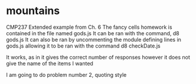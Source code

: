 # mountains
CMP237 Extended example from Ch. 6
The fancy cells homework is contained in the file named gods.js
It can be ran with the command, d8 gods.js
It can also be ran by uncommenting the module defining lines in gods.js allowing it to be ran with the command d8 checkDate.js

It works, as in it gives the correct number of responses however it does not give the name of the items I wanted

I am going to do problem number 2, quoting style
